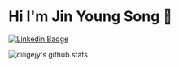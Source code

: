 # Hi I'm Jin Young Song 👋

[![Linkedin Badge](https://img.shields.io/badge/-LinkedIn-blue?style=flat-square&logo=Linkedin&logoColor=white&link=https://www.linkedin.com/in/jinyoung-song-76731516b/)](https://www.linkedin.com/in/jinyoung-song-76731516b/)	

![diligejy's github stats](https://github-readme-stats.vercel.app/api?username=diligejy&count_private=true&show_icons=true&theme=dracula)

